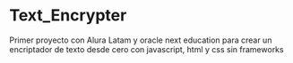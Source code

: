 # Text_Encrypter

Primer proyecto con Alura Latam y oracle next education para crear un encriptador de texto desde cero con javascript, html y css sin frameworks
